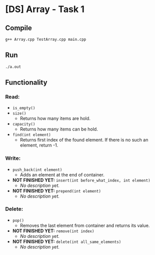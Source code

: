 # [DS] Array - Task 1
<!-- Made on C++11 -->

## Compile
```bash
g++ Array.cpp TestArray.cpp main.cpp
```

## Run
```bash
./a.out
```

## Functionality
### Read:
- `is_empty()`
- `size()`
  - Returns how many items are hold.
- `capacity()`
  - Returns how many items can be hold.
- `find(int element)`
  - Returns first index of the found element.
    If there is no such an element, return -1.

### Write:
- `push_back(int element)`
  - Adds an element at the end of container.
- **NOT FINISHED YET:** `insert(int before_what_index, int element)`
  - _No description yet._
- **NOT FINISHED YET:** `prepend(int element)`
  - _No description yet._

### Delete:
- `pop()`
  - Removes the last element from container
    and returns its value.
- **NOT FINISHED YET:** `remove(int index)`
  - _No description yet._
- **NOT FINISHED YET:** `delete(int all_same_elements)`
  - _No description yet._
